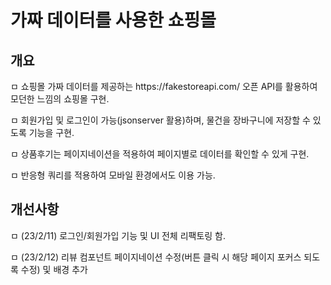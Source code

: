 # 가짜 데이터를 사용한 쇼핑몰

<h2>개요</h2>
<p>ㅁ 쇼핑몰 가짜 데이터를 제공하는 https://fakestoreapi.com/ 오픈 API를 활용하여 모던한 느낌의 쇼핑몰 구현.</p>
<p>ㅁ 회원가입 및 로그인이 가능(jsonserver 활용)하며, 물건을 장바구니에 저장할 수 있도록 기능을 구현. </p>
<p>ㅁ 상품후기는 페이지네이션을 적용하여 페이지별로 데이터를 확인할 수 있게 구현. </p>
<p>ㅁ 반응형 쿼리를 적용하여 모바일 환경에서도 이용 가능.

<h2>개선사항</h2>
<p> ㅁ (23/2/11) 로그인/회원가입 기능 및 UI 전체 리팩토링 함. </p>
<p> ㅁ (23/2/12) 리뷰 컴포넌트 페이지네이션 수정(버튼 클릭 시 해당 페이지 포커스 되도록 수정) 및 배경 추가</p>
